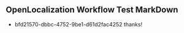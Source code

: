 ## OpenLocalization Workflow Test MarkDown
* bfd21570-dbbc-4752-9be1-d61d2fac4252 thanks!

<!--HONumber=Aug16_HO4-->


